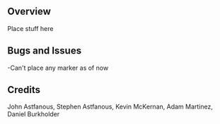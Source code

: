 ## Overview

Place stuff here

## Bugs and Issues

-Can't place any marker as of now

## Credits

  John Astfanous, 
  Stephen Astfanous, 
  Kevin McKernan, 
  Adam Martinez, 
  Daniel Burkholder
